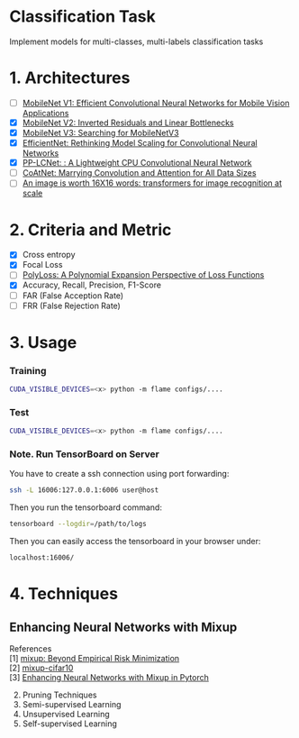 # Classification Task
Implement models for multi-classes, multi-labels classification tasks


# 1. Architectures
- [ ] [MobileNet V1: Efficient Convolutional Neural Networks for Mobile Vision Applications](https://arxiv.org/pdf/1704.04861.pdf)
- [x] [MobileNet V2: Inverted Residuals and Linear Bottlenecks](https://arxiv.org/pdf/1801.04381.pdf)
- [x] [MobileNet V3: Searching for MobileNetV3](https://arxiv.org/pdf/1905.02244.pdf)
- [x] [EfficientNet: Rethinking Model Scaling for Convolutional Neural Networks](https://arxiv.org/pdf/1905.11946.pdf)
- [x] [PP-LCNet: : A Lightweight CPU Convolutional Neural Network](https://arxiv.org/pdf/2109.15099.pdf)
- [ ] [CoAtNet: Marrying Convolution and Attention for All Data Sizes](https://arxiv.org/pdf/2106.04803v2.pdf)
- [ ] [An image is worth 16X16 words: transformers for image recognition at scale](https://arxiv.org/pdf/2010.11929v2.pdf)

# 2. Criteria and Metric
- [x] Cross entropy
- [x] Focal Loss
- [ ] [PolyLoss: A Polynomial Expansion Perspective of Loss Functions](https://arxiv.org/pdf/2204.12511.pdf)
- [x] Accuracy, Recall, Precision, F1-Score
- [ ] FAR (False Acception Rate)
- [ ] FRR (False Rejection Rate)

# 3. Usage
### Training
```bash
CUDA_VISIBLE_DEVICES=<x> python -m flame configs/....
```

### Test
```bash
CUDA_VISIBLE_DEVICES=<x> python -m flame configs/....
```

### Note. Run TensorBoard on Server
You have to create a ssh connection using port forwarding:
```bash
ssh -L 16006:127.0.0.1:6006 user@host
```
Then you run the tensorboard command:

```bash
tensorboard --logdir=/path/to/logs
```
Then you can easily access the tensorboard in your browser under:
```bash
localhost:16006/
```

# 4. Techniques
## Enhancing Neural Networks with Mixup
References\
[1] [mixup: Beyond Empirical Risk Minimization](https://arxiv.org/pdf/1710.09412.pdf)\
[2] [mixup-cifar10](https://github.com/facebookresearch/mixup-cifar10)\
[3] [Enhancing Neural Networks with Mixup in Pytorch](https://towardsdatascience.com/enhancing-neural-networks-with-mixup-in-pytorch-5129d261bc4a)

2. Pruning Techniques
3. Semi-supervised Learning
4. Unsupervised Learning
5. Self-supervised Learning

